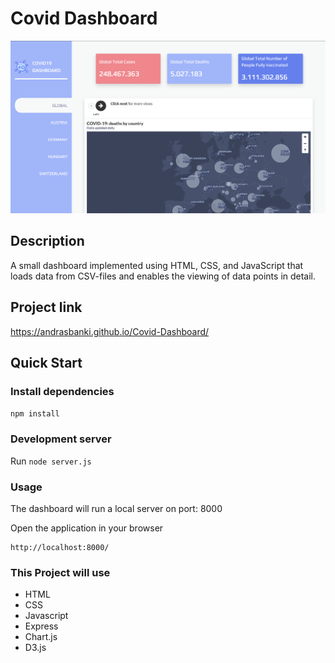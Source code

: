 # Covid Dashboard

![Screenshot](https://github.com/andrasbanki/Covid-Dashboard/raw/main/docs/static/img/CovidDashboard.png)

## Description

A small dashboard implemented using HTML, CSS, and JavaScript that loads data from CSV-files and enables the viewing of data points in detail.

## Project link

https://andrasbanki.github.io/Covid-Dashboard/

## Quick Start

### Install dependencies

`npm install`

### Development server

Run `node server.js`

### Usage

The dashboard will run a local server on port: 8000

Open the application in your browser

```
http://localhost:8000/
```

### This Project will use

-   HTML
-   CSS
-   Javascript
-   Express
-   Chart.js
-   D3.js
